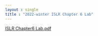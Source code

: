 ```yaml
---
layout : single
title : "2022-winter ISLR Chapter 6 Lab"
---
```


[ISLR Chapter6 Lab.pdf](https://github.com/dahye6709/dahye6709.github.io/files/8077058/ISLR.Chapter6.Lab.pdf)
